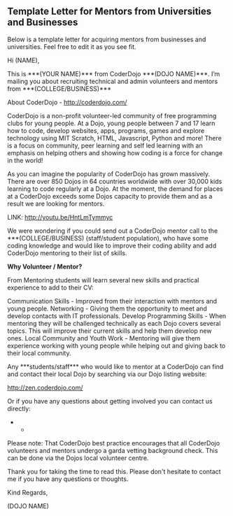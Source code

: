 ## Template Letter for Mentors from Universities and Businesses

Below is a template letter for acquiring mentors from businesses and
universities. Feel free to edit it as you see fit.

Hi (NAME),

This is \*\*\*(YOUR NAME)\*\*\* from CoderDojo \*\*\*(DOJO NAME)\*\*\*.
I’m mailing you about recruiting technical and admin volunteers and
mentors from \*\*\*(COLLEGE/BUSINESS)\*\*\*

About CoderDojo - <http://coderdojo.com/>

CoderDojo is a non-profit volunteer-led community of free programming
clubs for young people. At a Dojo, young people between 7 and 17 learn
how to code, develop websites, apps, programs, games and explore
technology using MIT Scratch, HTML, Javascript, Python and more\! There
is a focus on community, peer learning and self led learning with an
emphasis on helping others and showing how coding is a force for change
in the world\!

As you can imagine the popularity of CoderDojo has grown massively.
There are over 850 Dojos in 64 countries worldwide with over 30,000 kids
learning to code regularly at a Dojo. At the moment, the demand for
places at a CoderDojo exceeds some Dojos capacity to provide them and as
a result we are looking for mentors.

LINK: <http://youtu.be/HntLmTymmyc>

We were wondering if you could send out a CoderDojo mentor call to the
\*\*\*(COLLEGE/BUSINESS) (staff/student population), who have some
coding knowledge and would like to improve their coding ability and add
CoderDojo mentoring to their list of skills.

**Why Volunteer / Mentor?**

From Mentoring students will learn several new skills and practical
experience to add to their CV:

Communication Skills - Improved from their interaction with mentors and
young people. Networking - Giving them the opportunity to meet and
develop contacts with IT professionals. Develop Programming Skills -
When mentoring they will be challenged technically as each Dojo covers
several topics. This will improve their current skills and help them
develop new ones. Local Community and Youth Work - Mentoring will give
them experience working with young people while helping out and giving
back to their local community.

Any \*\*\*students/staff\*\*\* who would like to mentor at a CoderDojo
can find and contact their local Dojo by searching via our Dojo listing
website:

<http://zen.coderdojo.com/>

Or if you have any questions about getting involved you can contact us
directly:

  -   - 
Please note: That CoderDojo best practice encourages that all CoderDojo
volunteers and mentors undergo a garda vetting background check. This
can be done via the Dojos local volunteer centre.

Thank you for taking the time to read this. Please don't hesitate to
contact me if you have any questions or thoughts.

Kind Regards,

(DOJO NAME)
